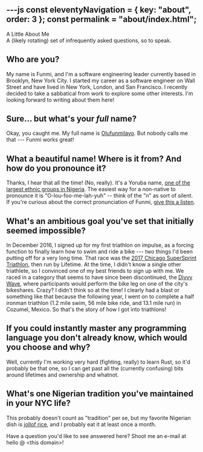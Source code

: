 ---js
const eleventyNavigation = {
  key: "about",
  order: 3
};
const permalink = "about/index.html";
---
<section class="hero">
  <div class="hero-title">A Little About Me</div>
  <div class="hero-subtitle">A (likely rotating) set of infrequently asked questions, so to speak.</div>
</section>

<section class="page-content">

## Who are you?
My name is Funmi, and I'm a software engineering leader currently based in Brooklyn, New York City. I started my career as a software engineer on Wall Street and have lived in New York, London, and San Francisco. I recently decided to take a sabbatical from work to explore some other interests. I'm looking forward to writing about them here!

## Sure... but what's your _full_ name?
Okay, you caught me. My full name is [Olufunmilayo](https://www.ancestry.com/first-name-meaning/olufunmilayo). But nobody calls me that --- Funmi works great!

## What a beautiful name! Where is it from? And how do you pronounce it?
Thanks, I hear that all the time! (No, really). It's a Yoruba name, [one of the largest ethnic groups in Nigeria](https://en.wikipedia.org/wiki/Yoruba_people). The easiest way for a non-native to pronounce it is "O-lou-foo-me-lah-yuh" -- think of the "n" as sort of silent. If you're curious about the correct pronunciation of Funmi, [give this a listen](https://en.wikipedia.org/wiki/File:Funmi.ogg).

## What's an ambitious goal you've set that initially seemed impossible?
In December 2016, I signed up for my first triathlon on impulse, as a forcing function to finally learn how to swim and ride a bike --- two things I'd been putting off for a very long time. That race was the [2017 Chicago SuperSprint Triathlon](https://by.supertri.com/chicago-triathlon/supersprint/), then run by Lifetime. At the time, I didn't know a single other triathlete, so I convinced one of my best friends to sign up with me. We raced in a category that seems to have since been discontinued, the [Divvy Wave](https://www.instagram.com/divvybikes/p/ChkQuOHLJqa/), where participants would perform the bike leg on one of the city's bikeshares. Crazy? I didn't think so at the time! I clearly had a blast or something like that because the following year, I went on to complete a half ironman triathlon (1.2 mile swim, 56 mile bike ride, and 13.1 mile run) in Cozumel, Mexico. So that's the story of how I got into triathlons!

## If you could instantly master any programming language you don't already know, which would you choose and why?
Well, currently I'm working very hard (fighting, really) to learn Rust, so it'd probably be that one, so I can get past all the (currently confusing) bits around lifetimes and ownership and whatnot.

## What's one Nigerian tradition you've maintained in your NYC life?
This probably doesn't count as "tradition" per se, but my favorite Nigerian dish is [jollof rice](https://en.wikipedia.org/wiki/Jollof_rice), and I probably eat it at least once a month.

<!-- TODO: future ifaqs... maybe -->
<!-- ## What's your secret for maintaining creative energy while working on technical projects? -->
<!-- ## What's the most underrated TV show you think everyone in tech should watch? -->
<!-- ## What would your ideal coding retreat location be, and why? -->
<!-- ## What's the most unexpected connection you've made between your technical expertise and your creative interests? -->

</section>

<section class="page-content">
Have a question you'd like to see answered here? Shoot me an e-mail at hello @ &lt;this domain&gt;!
</section>
